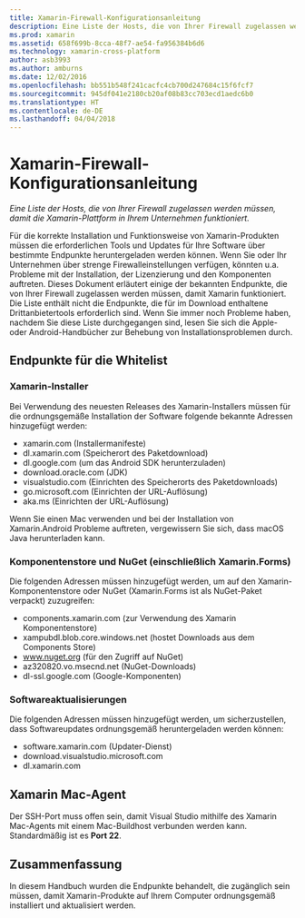 ```yaml
---
title: Xamarin-Firewall-Konfigurationsanleitung
description: Eine Liste der Hosts, die von Ihrer Firewall zugelassen werden müssen, damit die Xamarin-Plattform in Ihrem Unternehmen funktioniert
ms.prod: xamarin
ms.assetid: 658f699b-8cca-48f7-ae54-fa956384b6d6
ms.technology: xamarin-cross-platform
author: asb3993
ms.author: amburns
ms.date: 12/02/2016
ms.openlocfilehash: bb551b548f241cacfc4cb700d247684c15f6fcf7
ms.sourcegitcommit: 945df041e2180cb20af08b83cc703ecd1aedc6b0
ms.translationtype: HT
ms.contentlocale: de-DE
ms.lasthandoff: 04/04/2018
---
```

# <a name="xamarin-firewall-configuration-instructions"></a>Xamarin-Firewall-Konfigurationsanleitung

_Eine Liste der Hosts, die von Ihrer Firewall zugelassen werden müssen, damit die Xamarin-Plattform in Ihrem Unternehmen funktioniert._

Für die korrekte Installation und Funktionsweise von Xamarin-Produkten müssen die erforderlichen Tools und Updates für Ihre Software über bestimmte Endpunkte heruntergeladen werden können. Wenn Sie oder Ihr Unternehmen über strenge Firewalleinstellungen verfügen, könnten u.a. Probleme mit der Installation, der Lizenzierung und den Komponenten auftreten. Dieses Dokument erläutert einige der bekannten Endpunkte, die von Ihrer Firewall zugelassen werden müssen, damit Xamarin funktioniert. Die Liste enthält nicht die Endpunkte, die für im Download enthaltene Drittanbietertools erforderlich sind. Wenn Sie immer noch Probleme haben, nachdem Sie diese Liste durchgegangen sind, lesen Sie sich die Apple- oder Android-Handbücher zur Behebung von Installationsproblemen durch.

## <a name="endpoints-to-whitelist"></a>Endpunkte für die Whitelist

### <a name="xamarin-installer"></a>Xamarin-Installer

Bei Verwendung des neuesten Releases des Xamarin-Installers müssen für die ordnungsgemäße Installation der Software folgende bekannte Adressen hinzugefügt werden:

-  xamarin.com (Installermanifeste)
-  dl.xamarin.com (Speicherort des Paketdownload)
-  dl.google.com (um das Android SDK herunterzuladen)
-  download.oracle.com (JDK)
-  visualstudio.com (Einrichten des Speicherorts des Paketdownloads)
-  go.microsoft.com (Einrichten der URL-Auflösung)
-  aka.ms (Einrichten der URL-Auflösung)

Wenn Sie einen Mac verwenden und bei der Installation von Xamarin.Android Probleme auftreten, vergewissern Sie sich, dass macOS Java herunterladen kann.


### <a name="components-store-and-nuget-including-xamarinforms"></a>Komponentenstore und NuGet (einschließlich Xamarin.Forms)

Die folgenden Adressen müssen hinzugefügt werden, um auf den Xamarin-Komponentenstore oder NuGet (Xamarin.Forms ist als NuGet-Paket verpackt) zuzugreifen:

-  components.xamarin.com (zur Verwendung des Xamarin Komponentenstore)
-  xampubdl.blob.core.windows.net (hostet Downloads aus dem Components Store)
-  www.nuget.org (für den Zugriff auf NuGet)
-  az320820.vo.msecnd.net (NuGet-Downloads)
-  dl-ssl.google.com (Google-Komponenten)


### <a name="software-updates"></a>Softwareaktualisierungen

Die folgenden Adressen müssen hinzugefügt werden, um sicherzustellen, dass Softwareupdates ordnungsgemäß heruntergeladen werden können:

-  software.xamarin.com (Updater-Dienst)
-  download.visualstudio.microsoft.com
-  dl.xamarin.com

## <a name="xamarin-mac-agent"></a>Xamarin Mac-Agent

Der SSH-Port muss offen sein, damit Visual Studio mithilfe des Xamarin Mac-Agents mit einem Mac-Buildhost verbunden werden kann. Standardmäßig ist es **Port 22**.

## <a name="summary"></a>Zusammenfassung

In diesem Handbuch wurden die Endpunkte behandelt, die zugänglich sein müssen, damit Xamarin-Produkte auf Ihrem Computer ordnungsgemäß installiert und aktualisiert werden.